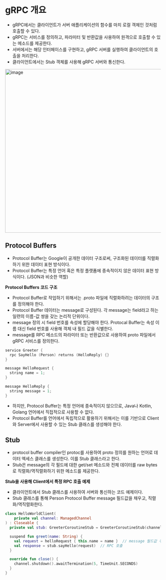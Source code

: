 # gRPC 개요
* gRPC에서는 클라이언트가 서버 애플리케이션의 함수를 마치 로컬 객체인 것처럼 호출할 수 있다.
* gRPC는 서비스를 정의하고, 파라미터 및 반환값을 사용하여 원격으로 호출할 수 있는 메소드를 제공한다.
* 서버에서는 해당 인터페이스를 구현하고, gRPC 서버를 실행하여 클라이언트의 호출을 처리한다.
* 클라이언트에서는 Stub 객체를 사용해 gRPC 서버와 통신한다.

<img width="530" alt="image" src="https://github.com/twoosky/TIL/assets/50009240/08283939-044a-4093-867e-7f966df15144">

## Protocol Buffers
* Protocol Buffer는 Google이 공개한 데이터 구조로써, 구조화된 데이터를 직렬화하기 위한 데이터 표현 방식이다.
* Protocol Buffer는 특정 언어 혹은 특정 플랫폼에 종속적이지 않은 데이터 표현 방식이다. (JSON과 비슷한 역할)

**Protocol Buffers 코드 구조**
* Protocol Buffer로 작업하기 위해서는 .proto 파일에 직렬화하려는 데이터의 구조를 정의해야 한다.
* Protocol Buffer 데이터는 message로 구성된다. 각 message는 field라고 하는 일련의 이름-값 쌍을 갖는 논리적 단위이다.
* message 정의 시 field 번호를 속성에 할당해야 한다. Protocal Buffer는 속성 이름 대신 field 번호를 사용해 객체 내 필드 값을 식별한다.
* message를 RPC 메소드의 파라미터 또는 반환값으로 사용하여 proto 파일에서 gRPC 서비스를 정의한다.
```kotlin
service Greeter {
  rpc SayHello (Person) returns (HelloReply) {}
}

message HelloRequest {
  string name = 1;
}

message HelloReply {
  string message = 1;
}
```
* 하지만, Protocol Buffer는 특정 언어에 종속적이지 않으므로, Java나 Kotlin, Golang 언어에서 직접적으로 사용할 수 없다.
* Protocol Buffer를 언어에서 독립적으로 활용하기 위해서는 이를 기반으로 Client와 Server에서 사용할 수 있는 Stub 클래스를 생성해야 한다.

## Stub
* protocol buffer compiler인 protoc를 사용하여 proto 정의를 원하는 언어로 데이터 엑세스 클래스를 생성한다. 이를 Stub 클래스라고 한다.
* Stub은 message의 각 필드에 대한 get/set 메소드와 전체 데이터를 raw bytes로 직렬화/역직렬화하기 위한 메소드를 제공한다.

**Stub을 사용해 Client에서 특정 RPC 호출 예제**
* 클라이언트에서 Stub 클래스를 사용하여 서버와 통신하는 코드 예제이다.
* Stub 클래스를 통해 Person Protocol Buffer message 필드값을 채우고, 직렬화/역직렬화한다.
```kotlin
class HelloWorldClient(
    private val channel: ManagedChannel
) : Closeable {
  private val stub: GreeterCoroutineStub = GreeterCoroutineStub(channel)

  suspend fun greet(name: String) {
    val request = helloRequest { this.name = name }  // message 필드값 주입
    val response = stub.sayHello(request)  // RPC 호출
  }

  override fun close() {
    channel.shutdown().awaitTermination(5, TimeUnit.SECONDS)
  }
}
```

